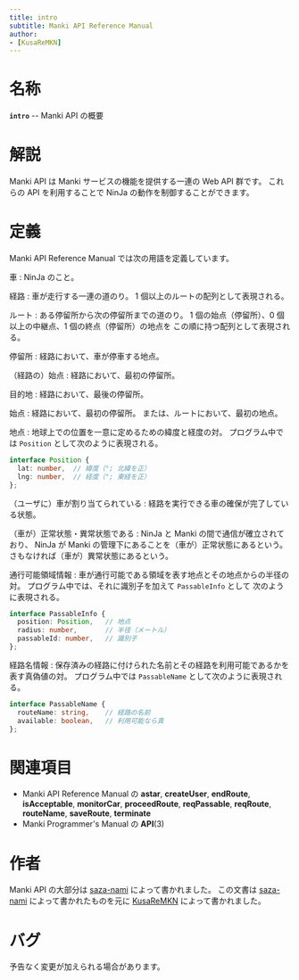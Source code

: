 ```yaml
---
title: intro
subtitle: Manki API Reference Manual
author:
- [KusaReMKN]
---
```

# 名称

**`intro`** -- Manki API の概要

# 解説

Manki API は Manki サービスの機能を提供する一連の Web API 群です。
これらの API を利用することで NinJa の動作を制御することができます。

# 定義

Manki API Reference Manual では次の用語を定義しています。

車
: NinJa のこと。

経路
: 車が走行する一連の道のり。
1 個以上のルートの配列として表現される。

ルート
: ある停留所から次の停留所までの道のり。
1 個の始点（停留所）、0 個以上の中継点、1 個の終点（停留所）の地点を
この順に持つ配列として表現される。

停留所
: 経路において、車が停車する地点。

（経路の）始点
: 経路において、最初の停留所。

目的地
: 経路において、最後の停留所。

始点
: 経路において、最初の停留所。
または、ルートにおいて、最初の地点。

地点
: 地球上での位置を一意に定めるための緯度と経度の対。
プログラム中では `Position` として次のように表現される。

```ts
interface Position {
  lat: number,	// 緯度（°; 北緯を正）
  lng: number,	// 経度（°; 東経を正）
};
```

（ユーザに）車が割り当てられている
: 経路を実行できる車の確保が完了している状態。

（車が）正常状態・異常状態である
: NinJa と Manki の間で通信が確立されており、
NinJa が Manki の管理下にあることを（車が）正常状態にあるという。
さもなければ（車が）異常状態にあるという。

通行可能領域情報
: 車が通行可能である領域を表す地点とその地点からの半径の対。
プログラム中では、それに識別子を加えて `PassableInfo` として
次のように表現される。

```ts
interface PassableInfo {
  position: Position,	// 地点
  radius: number,		// 半径（メートル）
  passableId: number,	// 識別子
};
```

経路名情報
: 保存済みの経路に付けられた名前とその経路を利用可能であるかを表す真偽値の対。
プログラム中では `PassableName` として次のように表現される。

```ts
interface PassableName {
  routeName: string,	// 経路の名前
  available: boolean,	// 利用可能なら真
};
```

# 関連項目

- Manki API Reference Manual の **astar**, **createUser**, **endRoute**,
  **isAcceptable**, **monitorCar**, **proceedRoute**, **reqPassable**,
  **reqRoute**, **routeName**, **saveRoute**, **terminate**
- Manki Programmer's Manual の **API**(3)

# 作者

Manki API の大部分は [saza-nami][saza-nami] によって書かれました。
この文書は [saza-nami][saza-nami] によって書かれたものを元に
[KusaReMKN][KusaReMKN] によって書かれました。

# バグ

予告なく変更が加えられる場合があります。

[saza-nami]: https://github.com/saza-nami
[KusaReMKN]: https://github.com/KusaReMKN
